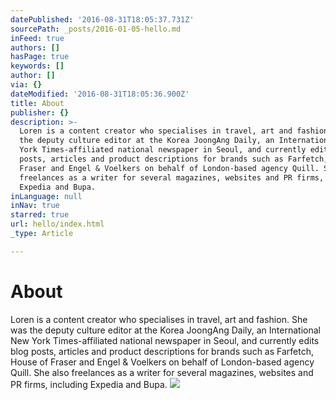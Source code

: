 ```yaml
---
datePublished: '2016-08-31T18:05:37.731Z'
sourcePath: _posts/2016-01-05-hello.md
inFeed: true
authors: []
hasPage: true
keywords: []
author: []
via: {}
dateModified: '2016-08-31T18:05:36.900Z'
title: About
publisher: {}
description: >-
  Loren is a content creator who specialises in travel, art and fashion. She was
  the deputy culture editor at the Korea JoongAng Daily, an International New
  York Times-affiliated national newspaper in Seoul, and currently edits blog
  posts, articles and product descriptions for brands such as Farfetch, House of
  Fraser and Engel & Voelkers on behalf of London-based agency Quill. She also
  freelances as a writer for several magazines, websites and PR firms, including
  Expedia and Bupa. 
inLanguage: null
inNav: true
starred: true
url: hello/index.html
_type: Article

---
```

# About

Loren is a content creator who specialises in travel, art and fashion. She was the deputy culture editor at the Korea JoongAng Daily, an International New York Times-affiliated national newspaper in Seoul, and currently edits blog posts, articles and product descriptions for brands such as Farfetch, House of Fraser and Engel & Voelkers on behalf of London-based agency Quill. She also freelances as a writer for several magazines, websites and PR firms, including Expedia and Bupa. ![](https://s3-us-west-2.amazonaws.com/the-grid-img/p/cabf7e46cb60930a1c4e37ecf7932f44c9ed539c.jpg)